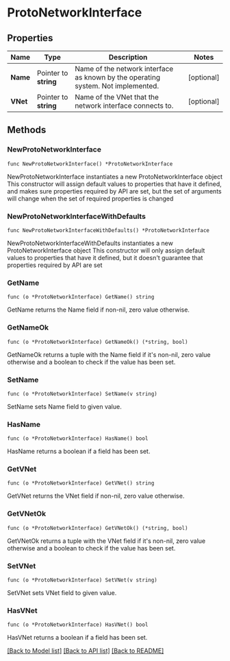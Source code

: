 # ProtoNetworkInterface

## Properties

Name | Type | Description | Notes
------------ | ------------- | ------------- | -------------
**Name** | Pointer to **string** | Name of the network interface as known by the operating system. Not implemented. | [optional] 
**VNet** | Pointer to **string** | Name of the VNet that the network interface connects to. | [optional] 

## Methods

### NewProtoNetworkInterface

`func NewProtoNetworkInterface() *ProtoNetworkInterface`

NewProtoNetworkInterface instantiates a new ProtoNetworkInterface object
This constructor will assign default values to properties that have it defined,
and makes sure properties required by API are set, but the set of arguments
will change when the set of required properties is changed

### NewProtoNetworkInterfaceWithDefaults

`func NewProtoNetworkInterfaceWithDefaults() *ProtoNetworkInterface`

NewProtoNetworkInterfaceWithDefaults instantiates a new ProtoNetworkInterface object
This constructor will only assign default values to properties that have it defined,
but it doesn't guarantee that properties required by API are set

### GetName

`func (o *ProtoNetworkInterface) GetName() string`

GetName returns the Name field if non-nil, zero value otherwise.

### GetNameOk

`func (o *ProtoNetworkInterface) GetNameOk() (*string, bool)`

GetNameOk returns a tuple with the Name field if it's non-nil, zero value otherwise
and a boolean to check if the value has been set.

### SetName

`func (o *ProtoNetworkInterface) SetName(v string)`

SetName sets Name field to given value.

### HasName

`func (o *ProtoNetworkInterface) HasName() bool`

HasName returns a boolean if a field has been set.

### GetVNet

`func (o *ProtoNetworkInterface) GetVNet() string`

GetVNet returns the VNet field if non-nil, zero value otherwise.

### GetVNetOk

`func (o *ProtoNetworkInterface) GetVNetOk() (*string, bool)`

GetVNetOk returns a tuple with the VNet field if it's non-nil, zero value otherwise
and a boolean to check if the value has been set.

### SetVNet

`func (o *ProtoNetworkInterface) SetVNet(v string)`

SetVNet sets VNet field to given value.

### HasVNet

`func (o *ProtoNetworkInterface) HasVNet() bool`

HasVNet returns a boolean if a field has been set.


[[Back to Model list]](../README.md#documentation-for-models) [[Back to API list]](../README.md#documentation-for-api-endpoints) [[Back to README]](../README.md)


